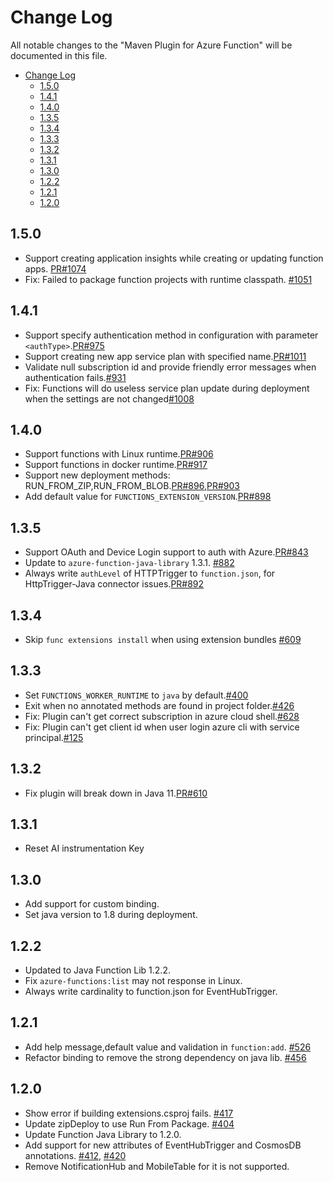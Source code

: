 # Change Log
All notable changes to the "Maven Plugin for Azure Function" will be documented in this file.
- [Change Log](#change-log)
  - [1.5.0](#150)
  - [1.4.1](#141)
  - [1.4.0](#140)
  - [1.3.5](#135)
  - [1.3.4](#134)
  - [1.3.3](#133)
  - [1.3.2](#132)
  - [1.3.1](#131)
  - [1.3.0](#130)
  - [1.2.2](#122)
  - [1.2.1](#121)
  - [1.2.0](#120)

## 1.5.0
- Support creating application insights while creating or updating function apps. [PR#1074](https://github.com/microsoft/azure-maven-plugins/pull/1074)
- Fix: Failed to package function projects with runtime classpath. [#1051](https://github.com/microsoft/azure-maven-plugins/issues/1051)

## 1.4.1
- Support specify authentication method in configuration with parameter `<authType>`.[PR#975](https://github.com/microsoft/azure-maven-plugins/pull/975)
- Support creating new app service plan with specified name.[PR#1011](https://github.com/microsoft/azure-maven-plugins/pull/1011)
- Validate null subscription id and provide friendly error messages when authentication fails.[#931](https://github.com/microsoft/azure-maven-plugins/issues/931)
- Fix: Functions will do useless service plan update during deployment when the settings are not changed[#1008](https://github.com/microsoft/azure-maven-plugins/issues/1008)

## 1.4.0
- Support functions with Linux runtime.[PR#906](https://github.com/microsoft/azure-maven-plugins/pull/906)
- Support functions in docker runtime.[PR#917](https://github.com/microsoft/azure-maven-plugins/pull/917)
- Support new deployment methods: RUN_FROM_ZIP,RUN_FROM_BLOB.[PR#896](https://github.com/microsoft/azure-maven-plugins/pull/896),[PR#903](https://github.com/microsoft/azure-maven-plugins/pull/903)
- Add default value for `FUNCTIONS_EXTENSION_VERSION`.[PR#898](https://github.com/microsoft/azure-maven-plugins/pull/898)

## 1.3.5
- Support OAuth and Device Login support to auth with Azure.[PR#843](https://github.com/microsoft/azure-maven-plugins/pull/843)
- Update to `azure-function-java-library` 1.3.1. [#882](https://github.com/microsoft/azure-maven-plugins/issues/822)
- Always write `authLevel` of HTTPTrigger to `function.json`, for HttpTrigger-Java connector issues.[PR#892](https://github.com/microsoft/azure-maven-plugins/pull/892)

## 1.3.4
- Skip `func extensions install` when using extension bundles [#609](https://github.com/microsoft/azure-maven-plugins/issues/609)

## 1.3.3
- Set `FUNCTIONS_WORKER_RUNTIME` to `java` by default.[#400](https://github.com/microsoft/azure-maven-plugins/issues/400)
- Exit when no annotated methods are found in project folder.[#426](https://github.com/microsoft/azure-maven-plugins/issues/426)
- Fix: Plugin can't get correct subscription in azure cloud shell.[#628](https://github.com/microsoft/azure-maven-plugins/issues/628)
- Fix: Plugin can't get client id when user login azure cli with service principal.[#125](https://github.com/microsoft/azure-maven-plugins/issues/125)

## 1.3.2
- Fix plugin will break down in Java 11.[PR#610](https://github.com/Microsoft/azure-maven-plugins/pull/610)

## 1.3.1
- Reset AI instrumentation Key

## 1.3.0
- Add support for custom binding.
- Set java version to 1.8 during deployment.

## 1.2.2
- Updated to Java Function Lib 1.2.2.
- Fix `azure-functions:list` may not response in Linux.
- Always write cardinality to function.json for EventHubTrigger.

## 1.2.1
- Add help message,default value and validation in `function:add`. [#526](https://github.com/Microsoft/azure-maven-plugins/pull/526)
- Refactor binding to remove the strong dependency on java lib. [#456](https://github.com/Microsoft/azure-maven-plugins/issues/456)

## 1.2.0
- Show error if building extensions.csproj fails. [#417](https://github.com/Microsoft/azure-maven-plugins/issues/417)
- Update zipDeploy to use Run From Package. [#404](https://github.com/Microsoft/azure-maven-plugins/issues/404)
- Update Function Java Library to 1.2.0.
- Add support for new attributes of EventHubTrigger and CosmosDB annotations. [#412](https://github.com/Microsoft/azure-maven-plugins/issues/412), [#420](https://github.com/Microsoft/azure-maven-plugins/issues/420)
- Remove NotificationHub and MobileTable for it is not supported.
